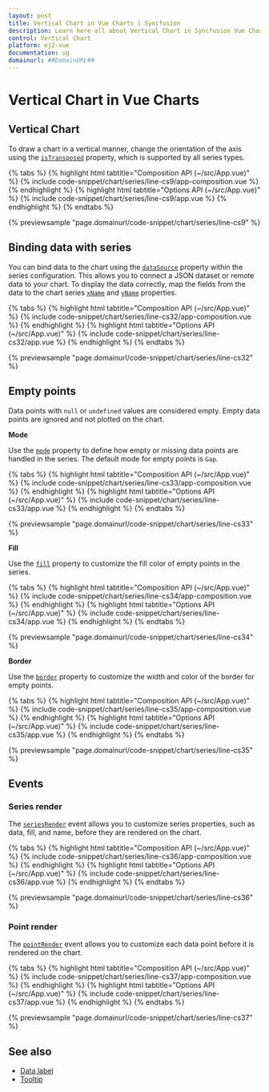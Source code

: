 ```yaml
---
layout: post
title: Vertical Chart in Vue Charts | Syncfusion
description: Learn here all about Vertical Chart in Syncfusion Vue Charts component of Syncfusion Essential JS 2 and more.
control: Vertical Chart
platform: ej2-vue
documentation: ug
domainurl: ##DomainURL##
---
```


# Vertical Chart in Vue Charts

## Vertical Chart

To draw a chart in a vertical manner, change the orientation of the axis using the [`isTransposed`](https://ej2.syncfusion.com/vue/documentation/api/chart/#istransposed) property, which is supported by all series types.

{% tabs %}
{% highlight html tabtitle="Composition API (~/src/App.vue)" %}
{% include code-snippet/chart/series/line-cs9/app-composition.vue %}
{% endhighlight %}
{% highlight html tabtitle="Options API (~/src/App.vue)" %}
{% include code-snippet/chart/series/line-cs9/app.vue %}
{% endhighlight %}
{% endtabs %}
        
{% previewsample "page.domainurl/code-snippet/chart/series/line-cs9" %}

## Binding data with series

You can bind data to the chart using the [`dataSource`](https://ej2.syncfusion.com/vue/documentation/api/chart/series/#datasource) property within the series configuration. This allows you to connect a JSON dataset or remote data to your chart. To display the data correctly, map the fields from the data to the chart series [`xName`](https://ej2.syncfusion.com/vue/documentation/api/chart/series/#xname) and [`yName`](https://ej2.syncfusion.com/vue/documentation/api/chart/series/#yname) properties.

{% tabs %}
{% highlight html tabtitle="Composition API (~/src/App.vue)" %}
{% include code-snippet/chart/series/line-cs32/app-composition.vue %}
{% endhighlight %}
{% highlight html tabtitle="Options API (~/src/App.vue)" %}
{% include code-snippet/chart/series/line-cs32/app.vue %}
{% endhighlight %}
{% endtabs %}
        
{% previewsample "page.domainurl/code-snippet/chart/series/line-cs32" %}

## Empty points

Data points with `null` or `undefined` values are considered empty. Empty data points are ignored and not plotted on the chart.

**Mode**

Use the [`mode`](https://ej2.syncfusion.com/vue/documentation/api/chart/emptyPointSettings/#mode) property to define how empty or missing data points are handled in the series. The default mode for empty points is `Gap`.

{% tabs %}
{% highlight html tabtitle="Composition API (~/src/App.vue)" %}
{% include code-snippet/chart/series/line-cs33/app-composition.vue %}
{% endhighlight %}
{% highlight html tabtitle="Options API (~/src/App.vue)" %}
{% include code-snippet/chart/series/line-cs33/app.vue %}
{% endhighlight %}
{% endtabs %}
        
{% previewsample "page.domainurl/code-snippet/chart/series/line-cs33" %}

**Fill**

Use the [`fill`](https://ej2.syncfusion.com/vue/documentation/api/chart/emptyPointSettings/#fill) property to customize the fill color of empty points in the series.

{% tabs %}
{% highlight html tabtitle="Composition API (~/src/App.vue)" %}
{% include code-snippet/chart/series/line-cs34/app-composition.vue %}
{% endhighlight %}
{% highlight html tabtitle="Options API (~/src/App.vue)" %}
{% include code-snippet/chart/series/line-cs34/app.vue %}
{% endhighlight %}
{% endtabs %}
        
{% previewsample "page.domainurl/code-snippet/chart/series/line-cs34" %}

**Border**

Use the [`border`](https://ej2.syncfusion.com/vue/documentation/api/chart/emptyPointSettings/#border) property to customize the width and color of the border for empty points.

{% tabs %}
{% highlight html tabtitle="Composition API (~/src/App.vue)" %}
{% include code-snippet/chart/series/line-cs35/app-composition.vue %}
{% endhighlight %}
{% highlight html tabtitle="Options API (~/src/App.vue)" %}
{% include code-snippet/chart/series/line-cs35/app.vue %}
{% endhighlight %}
{% endtabs %}
        
{% previewsample "page.domainurl/code-snippet/chart/series/line-cs35" %}

## Events

### Series render

The [`seriesRender`](https://ej2.syncfusion.com/vue/documentation/api/chart#seriesrender) event allows you to customize series properties, such as data, fill, and name, before they are rendered on the chart.

{% tabs %}
{% highlight html tabtitle="Composition API (~/src/App.vue)" %}
{% include code-snippet/chart/series/line-cs36/app-composition.vue %}
{% endhighlight %}
{% highlight html tabtitle="Options API (~/src/App.vue)" %}
{% include code-snippet/chart/series/line-cs36/app.vue %}
{% endhighlight %}
{% endtabs %}
        
{% previewsample "page.domainurl/code-snippet/chart/series/line-cs36" %}

### Point render

The [`pointRender`](https://ej2.syncfusion.com/vue/documentation/api/chart#pointrender) event allows you to customize each data point before it is rendered on the chart.

{% tabs %}
{% highlight html tabtitle="Composition API (~/src/App.vue)" %}
{% include code-snippet/chart/series/line-cs37/app-composition.vue %}
{% endhighlight %}
{% highlight html tabtitle="Options API (~/src/App.vue)" %}
{% include code-snippet/chart/series/line-cs37/app.vue %}
{% endhighlight %}
{% endtabs %}
        
{% previewsample "page.domainurl/code-snippet/chart/series/line-cs37" %}

## See also

* [Data label](../data-labels/)
* [Tooltip](../tool-tip/)